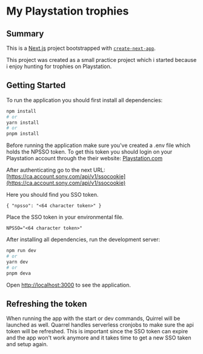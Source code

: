 # My Playstation trophies

## Summary

This is a [Next.js](https://nextjs.org/) project bootstrapped with [`create-next-app`](https://github.com/vercel/next.js/tree/canary/packages/create-next-app).

This project was created as a small practice project which i started because i enjoy hunting for trophies on Playstation.

## Getting Started

To run the application you should first install all dependencies:

```bash
npm install
# or
yarn install
# or
pnpm install
```

Before running the application make sure you've created a .env file which holds the NPSSO token.
To get this token you should login on your Playstation account through the their website:
[Playstation.com](https://playstation.com)

After authenticating go to the next URL:
[https://ca.account.sony.com/api/v1/ssocookie](https://ca.account.sony.com/api/v1/ssocookie)

Here you should find you SSO token.

```
{ "npsso": "<64 character token>" }
```

Place the SSO token in your environmental file.

```
NPSSO="<64 character token>"
```

After installing all dependencies, run the development server:

```bash
npm run dev
# or
yarn dev
# or
pnpm deva
```

Open [http://localhost:3000](http://localhost:3000) to see the application.

## Refreshing the token

When running the app with the start or dev commands, Quirrel will be launched as well.
Quarrel handles serverless cronjobs to make sure the api token will be refreshed.
This is important since the SSO token can expire and the app won't work anymore
and it takes time to get a new SSO taken and setup again.
